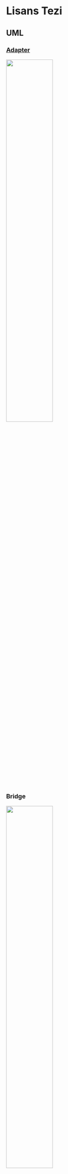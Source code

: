 # Lisans Tezi

## UML
### [Adapter](https://github.com/seymagkts/DesignPatterns-in-Python/blob/main/adapter.py)
<img src="https://user-images.githubusercontent.com/63148309/233108525-f417621b-8dbc-4228-be72-ff1ce40094d4.png" width=50% height=50%>

### Bridge
<img src="https://user-images.githubusercontent.com/63148309/233109332-2a87e47f-0f50-4395-a7bc-ffdccb7e6e63.png" width=50% height=50%>

### Factory
<img src="https://user-images.githubusercontent.com/63148309/233109483-c5d0a2e5-95da-4106-8b77-5f8f7931d71b.png" width=50% height=50%>

### Strategy
<img src="https://user-images.githubusercontent.com/63148309/233109501-a01a2bf4-c5e3-4953-b764-77772f709c72.png" width=50% height=50%>
